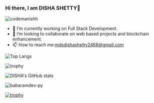 

### Hi there, I am DISHA SHETTY👋

<p align="left"> <img
        src="https://komarev.com/ghpvc/?username=codemanishh&label=Profile%20views&color=0e75b6&style=flat"
        alt="codemanishh" /> </p>


- 🔭 I’m currently working on Full Stack Development.
- 👯 I’m looking to collaborate on web based projects and blockchain enhancement.
- 📫 How to reach me:mdsdishashetty2468@gmail.com 

![Top Langs](https://github-readme-stats.vercel.app/api/top-langs/?username=dis25tty&layout=compact&langs_count=8&theme=onedark)

![trophy](https://github-profile-trophy.vercel.app/?username=dis25tty&no-bg=true&theme=monokai&rank=SECRET,SSS,SS,S,AA,A,B)

![DISHA's GitHub stats](https://github-readme-stats.vercel.app/api?username=dis25tty&count_private=true&include_all_commits=true&theme=dracula)

<img align="center" src="https://github-readme-streak-stats.herokuapp.com/?user=dis25tty&" alt="babaramdev-py" />

[![trophy](https://github-profile-trophy.vercel.app/?username=dis25tty)](https://github.com/ryo-ma/github-profile-trophy)
